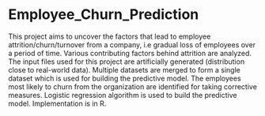 # Employee_Churn_Prediction

This project aims to uncover the factors that lead to employee attrition/churn/turnover from a company, i.e gradual loss 
of employees over a period of time. Various contributing factors behind attrition are analyzed. The input files used for this
project are artificially generated (distribution close to real-world data). Multiple datasets are merged to form a single dataset which is used for building the predictive model. The employees most likely to churn from the organization are identified for taking corrective measures. Logistic regression algorithm is used to build the predictive model. Implementation is in R.
